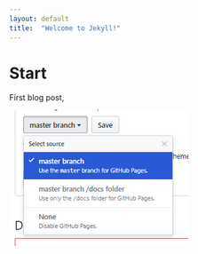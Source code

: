 ```yaml
---
layout: default
title:  "Welcome to Jekyll!"
---
```


# Start

First blog post,

![](../img/github-entry-settings-4.png)
